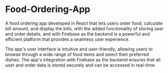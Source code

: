 # Food-Ordering-App
A food ordering app developed in React that lets users order food, calculate bill amount, and display the bills, with the added functionality of storing user and order details, and with Firebase as the backend is a powerful and efficient platform that provides a seamless user experience.

The app's user interface is intuitive and user-friendly, allowing users to browse through a wide range of food items and select their preferred dishes. The app's integration with Firebase as the backend ensures that all user and order data is stored securely and can be accessed in real-time.
